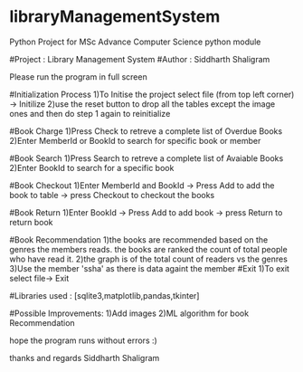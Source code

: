 # libraryManagementSystem
Python Project for MSc Advance Computer Science python module

#Project : Library Management System
#Author : Siddharth Shaligram

Please run the program in full screen

#Initialization Process
	1)To Initise the project select file (from top left corner) -> Initilize
	2)use the reset button to drop all the tables except the image ones and then do step 1 again to reinitialize

#Book Charge
	1)Press Check to retreve a complete list of Overdue Books 
	2)Enter MemberId or BookId to search for specific book or member

#Book Search
	1)Press Search to retreve a complete list of Avaiable Books
	2)Enter BookId to search for a specific book

#Book Checkout
	1)Enter MemberId and BookId -> Press Add to add the book to table -> press Checkout to checkout the books

#Book Return
	1)Enter BookId -> Press Add to add book -> press Return to return book
	
#Book Recommendation
	1)the books are recommended based on the genres the members reads. the books are ranked the count of total people who have read it.
	2)the graph is of the total count of readers vs the genres
	3)Use the member 'ssha' as there is data againt the member
#Exit
	1)To exit select file-> Exit


#Libraries used : [sqlite3,matplotlib,pandas,tkinter]

#Possible Improvements:
	1)Add images
	2)ML algorithm for book Recommendation


hope the program runs without errors :)

thanks and regards
Siddharth Shaligram

